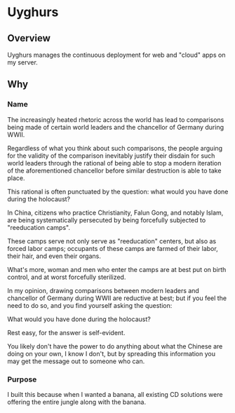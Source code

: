 # Uyghurs

## Overview

Uyghurs manages the continuous deployment for web and "cloud" apps on my server.

## Why

### Name

The increasingly heated rhetoric across the world has lead to comparisons being made of certain world leaders and the chancellor of Germany during WWII.

Regardless of what you think about such comparisons, the people arguing for the validity of the comparison inevitably justify their disdain for such world leaders through the rational of being able to stop a modern iteration of the aforementioned chancellor before similar destruction is able to take place.

This rational is often punctuated by the question: what would you have done during the holocaust?

In China, citizens who practice Christianity, Falun Gong, and notably Islam, are being systematically persecuted by being forcefully subjected to "reeducation camps".

These camps serve not only serve as "reeducation" centers, but also as forced labor camps; occupants of these camps are farmed of their labor, their hair, and even their organs.

What's more, woman and men who enter the camps are at best put on birth control, and at worst forcefully sterilized.

In my opinion, drawing comparisons between modern leaders and chancellor of Germany during WWII are reductive at best; but if you feel the need to do so, and you find yourself asking the question:

What would you have done during the holocaust?

Rest easy, for the answer is self-evident.

You likely don't have the power to do anything about what the Chinese are doing on your own, I know I don't, but by spreading this information you may get the message out to someone who can.

### Purpose

I built this because when I wanted a banana, all existing CD solutions were offering the entire jungle along with the banana.
